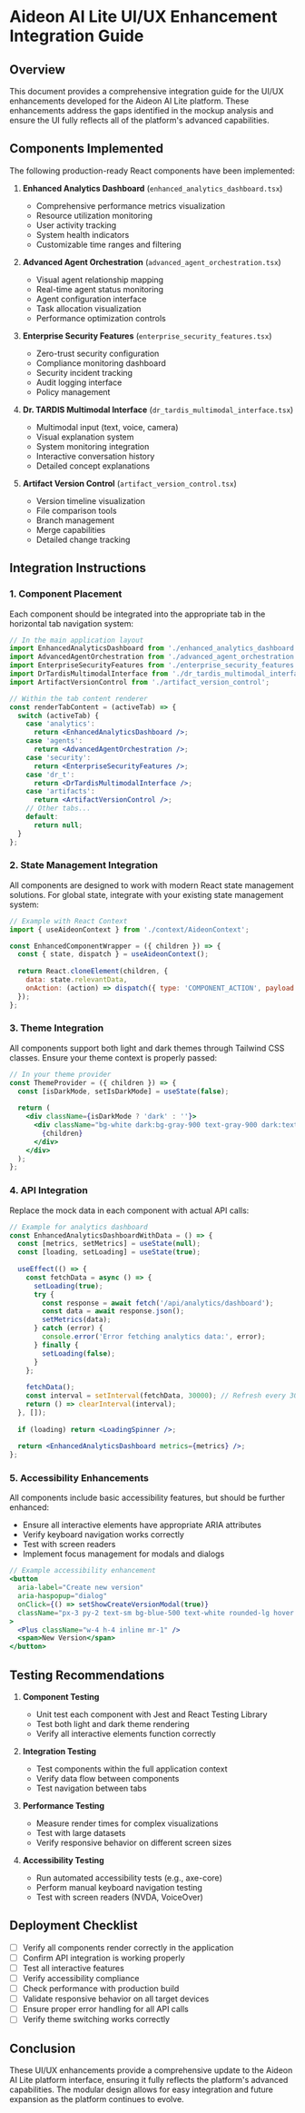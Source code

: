 # Aideon AI Lite UI/UX Enhancement Integration Guide

## Overview

This document provides a comprehensive integration guide for the UI/UX enhancements developed for the Aideon AI Lite platform. These enhancements address the gaps identified in the mockup analysis and ensure the UI fully reflects all of the platform's advanced capabilities.

## Components Implemented

The following production-ready React components have been implemented:

1. **Enhanced Analytics Dashboard** (`enhanced_analytics_dashboard.tsx`)
   - Comprehensive performance metrics visualization
   - Resource utilization monitoring
   - User activity tracking
   - System health indicators
   - Customizable time ranges and filtering

2. **Advanced Agent Orchestration** (`advanced_agent_orchestration.tsx`)
   - Visual agent relationship mapping
   - Real-time agent status monitoring
   - Agent configuration interface
   - Task allocation visualization
   - Performance optimization controls

3. **Enterprise Security Features** (`enterprise_security_features.tsx`)
   - Zero-trust security configuration
   - Compliance monitoring dashboard
   - Security incident tracking
   - Audit logging interface
   - Policy management

4. **Dr. TARDIS Multimodal Interface** (`dr_tardis_multimodal_interface.tsx`)
   - Multimodal input (text, voice, camera)
   - Visual explanation system
   - System monitoring integration
   - Interactive conversation history
   - Detailed concept explanations

5. **Artifact Version Control** (`artifact_version_control.tsx`)
   - Version timeline visualization
   - File comparison tools
   - Branch management
   - Merge capabilities
   - Detailed change tracking

## Integration Instructions

### 1. Component Placement

Each component should be integrated into the appropriate tab in the horizontal tab navigation system:

```jsx
// In the main application layout
import EnhancedAnalyticsDashboard from './enhanced_analytics_dashboard';
import AdvancedAgentOrchestration from './advanced_agent_orchestration';
import EnterpriseSecurityFeatures from './enterprise_security_features';
import DrTardisMultimodalInterface from './dr_tardis_multimodal_interface';
import ArtifactVersionControl from './artifact_version_control';

// Within the tab content renderer
const renderTabContent = (activeTab) => {
  switch (activeTab) {
    case 'analytics':
      return <EnhancedAnalyticsDashboard />;
    case 'agents':
      return <AdvancedAgentOrchestration />;
    case 'security':
      return <EnterpriseSecurityFeatures />;
    case 'dr_t':
      return <DrTardisMultimodalInterface />;
    case 'artifacts':
      return <ArtifactVersionControl />;
    // Other tabs...
    default:
      return null;
  }
};
```

### 2. State Management Integration

All components are designed to work with modern React state management solutions. For global state, integrate with your existing state management system:

```jsx
// Example with React Context
import { useAideonContext } from './context/AideonContext';

const EnhancedComponentWrapper = ({ children }) => {
  const { state, dispatch } = useAideonContext();
  
  return React.cloneElement(children, { 
    data: state.relevantData,
    onAction: (action) => dispatch({ type: 'COMPONENT_ACTION', payload: action })
  });
};
```

### 3. Theme Integration

All components support both light and dark themes through Tailwind CSS classes. Ensure your theme context is properly passed:

```jsx
// In your theme provider
const ThemeProvider = ({ children }) => {
  const [isDarkMode, setIsDarkMode] = useState(false);
  
  return (
    <div className={isDarkMode ? 'dark' : ''}>
      <div className="bg-white dark:bg-gray-900 text-gray-900 dark:text-gray-100">
        {children}
      </div>
    </div>
  );
};
```

### 4. API Integration

Replace the mock data in each component with actual API calls:

```jsx
// Example for analytics dashboard
const EnhancedAnalyticsDashboardWithData = () => {
  const [metrics, setMetrics] = useState(null);
  const [loading, setLoading] = useState(true);
  
  useEffect(() => {
    const fetchData = async () => {
      setLoading(true);
      try {
        const response = await fetch('/api/analytics/dashboard');
        const data = await response.json();
        setMetrics(data);
      } catch (error) {
        console.error('Error fetching analytics data:', error);
      } finally {
        setLoading(false);
      }
    };
    
    fetchData();
    const interval = setInterval(fetchData, 30000); // Refresh every 30 seconds
    return () => clearInterval(interval);
  }, []);
  
  if (loading) return <LoadingSpinner />;
  
  return <EnhancedAnalyticsDashboard metrics={metrics} />;
};
```

### 5. Accessibility Enhancements

All components include basic accessibility features, but should be further enhanced:

- Ensure all interactive elements have appropriate ARIA attributes
- Verify keyboard navigation works correctly
- Test with screen readers
- Implement focus management for modals and dialogs

```jsx
// Example accessibility enhancement
<button
  aria-label="Create new version"
  aria-haspopup="dialog"
  onClick={() => setShowCreateVersionModal(true)}
  className="px-3 py-2 text-sm bg-blue-500 text-white rounded-lg hover:bg-blue-600 focus:outline-none focus:ring-2 focus:ring-blue-500 focus:ring-offset-2"
>
  <Plus className="w-4 h-4 inline mr-1" />
  <span>New Version</span>
</button>
```

## Testing Recommendations

1. **Component Testing**
   - Unit test each component with Jest and React Testing Library
   - Test both light and dark theme rendering
   - Verify all interactive elements function correctly

2. **Integration Testing**
   - Test components within the full application context
   - Verify data flow between components
   - Test navigation between tabs

3. **Performance Testing**
   - Measure render times for complex visualizations
   - Test with large datasets
   - Verify responsive behavior on different screen sizes

4. **Accessibility Testing**
   - Run automated accessibility tests (e.g., axe-core)
   - Perform manual keyboard navigation testing
   - Test with screen readers (NVDA, VoiceOver)

## Deployment Checklist

- [ ] Verify all components render correctly in the application
- [ ] Confirm API integration is working properly
- [ ] Test all interactive features
- [ ] Verify accessibility compliance
- [ ] Check performance with production build
- [ ] Validate responsive behavior on all target devices
- [ ] Ensure proper error handling for all API calls
- [ ] Verify theme switching works correctly

## Conclusion

These UI/UX enhancements provide a comprehensive update to the Aideon AI Lite platform interface, ensuring it fully reflects the platform's advanced capabilities. The modular design allows for easy integration and future expansion as the platform continues to evolve.
